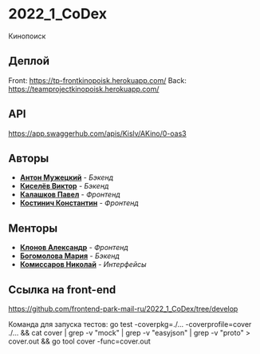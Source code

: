 # 2022_1_CoDex
Кинопоиск

## Деплой

Front: https://tp-frontkinopoisk.herokuapp.com/
Back: https://teamprojectkinopoisk.herokuapp.com/

## API

https://app.swaggerhub.com/apis/Kislv/AKino/0-oas3

## Авторы

* [**Антон Мужецкий**](https://github.com/muzhts-anton) - *Бэкенд*
* [**Киселёв Виктор**](https://github.com/Kislv)        -  *Бэкенд*
* [**Калашков Павел**](https://github.com/kalashkovpaul) - *Фронтенд*
* [**Костинич Константин**](https://github.com/Kostich31) - *Фронтенд*

## Менторы
* [**Клонов Александр**](https://github.com/Shureks-den)      - *Фронтенд*
* [**Богомолова Мария**](https://github.com/keithzetterstrom) - *Бэкенд*
* [**Комиссаров Николай**](https://www.youtube.com/watch?v=dQw4w9WgXcQ) - *Интерфейсы*

## Ссылка на front-end

https://github.com/frontend-park-mail-ru/2022_1_CoDex/tree/develop

Команда для запуска тестов: go test -coverpkg=./... -coverprofile=cover ./... && cat cover | grep -v "mock" | grep -v  "easyjson" | grep -v "proto" > cover.out && go tool cover -func=cover.out
